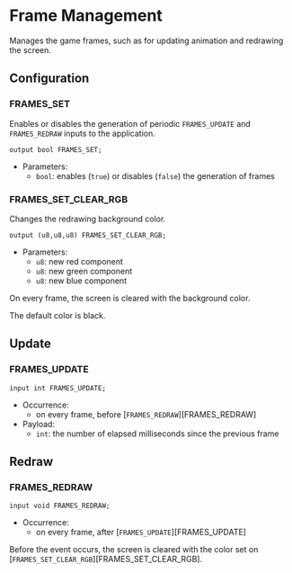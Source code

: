 # Frame Management

Manages the game frames, such as for updating animation and redrawing the
screen.

## Configuration

### FRAMES_SET

Enables or disables the generation of periodic `FRAMES_UPDATE` and
`FRAMES_REDRAW` inputs to the application.

```ceu
output bool FRAMES_SET;
```

- Parameters:
    - `bool`: enables (`true`) or disables (`false`) the generation of frames

### FRAMES_SET_CLEAR_RGB

Changes the redrawing background color.

```
output (u8,u8,u8) FRAMES_SET_CLEAR_RGB;
```

- Parameters:
    - `u8`: new red component
    - `u8`: new green component
    - `u8`: new blue component

On every frame, the screen is cleared with the background color.

The default color is black.

## Update

### FRAMES_UPDATE

```ceu
input int FRAMES_UPDATE;
```

- Occurrence:
    - on every frame, before [`FRAMES_REDRAW`][FRAMES_REDRAW]
- Payload:
    - `int`: the number of elapsed milliseconds since the previous frame

## Redraw

### FRAMES_REDRAW

```ceu
input void FRAMES_REDRAW;
```

- Occurrence:
    - on every frame, after [`FRAMES_UPDATE`][FRAMES_UPDATE]

Before the event occurs, the screen is cleared with the color set on
[`FRAMES_SET_CLEAR_RGB`][FRAMES_SET_CLEAR_RGB].
